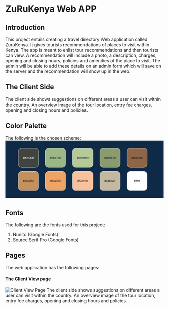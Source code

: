 # ZuRuKenya Web APP

## Introduction
This project entails creating a travel directory Web application called ZuruKenya. It gives tourists recommendations of places to visit within Kenya. The app is meant to enlist tour recommendations and then tourists can view. A recommendation will include a photo, a description, charges, opening and closing hours, policies and amenities of the place to visit. The admin will be able to add these details on an admin form which will save on the server and the recommendation will show up in the web.

## The Client Side
The client side shows suggestions on different areas a user can visit within the country. An overview image of the tour location, entry fee charges, opening and closing hours and policies.

## Color Palette
The following is the chosen scheme:
![Color Palette](./themecolors.jpeg)

## Fonts
The following are the fonts used for this project:


1. Nunito (Google Fonts)
1. Source Serif Pro (Google Fonts)

## Pages
The web application has the following pages:

#### The Client View page
![Client View Page](./images/clientview.jpeg)
The client side shows suggestions on different areas a user can visit within the country. An overview image of the tour location, entry fee charges, opening and closing hours and policies.





